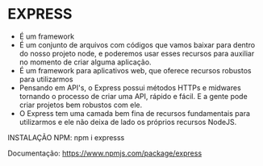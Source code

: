 # EXPRESS

- É um framework
- É um conjunto de arquivos com códigos que vamos baixar para dentro do nosso projeto node, e poderemos usar esses recursos para auxiliar no momento de criar alguma aplicação.
- É um framework para aplicativos web, que oferece recursos robustos para utilizarmos
- Pensando em API's, o Express possui métodos HTTPs e midwares tornando o processo de criar uma API, rápido e fácil. E a gente pode criar projetos bem robustos com ele.
- O Express tem uma camada bem fina de recursos fundamentais para utilizarmos e ele não deixa de lado os próprios recursos NodeJS.


INSTALAÇÃO NPM:
npm i expresss

Documentação:
https://www.npmjs.com/package/express